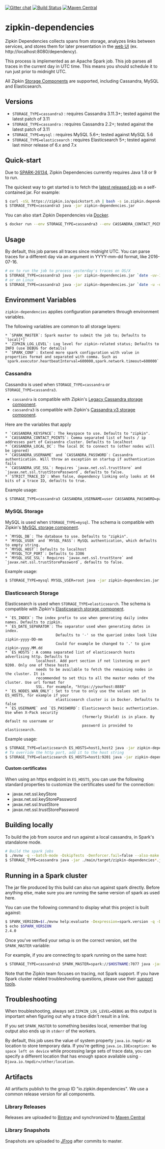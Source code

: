 [![Gitter chat](http://img.shields.io/badge/gitter-join%20chat%20%E2%86%92-brightgreen.svg)](https://gitter.im/openzipkin/zipkin)
[![Build Status](https://travis-ci.org/openzipkin/zipkin-dependencies.svg?branch=master)](https://travis-ci.org/openzipkin/zipkin-dependencies)
[![Maven Central](https://img.shields.io/maven-central/v/io.zipkin.dependencies/zipkin-dependencies.svg)](https://search.maven.org/search?q=g:io.zipkin.dependencies%20AND%20a:zipkin-dependencies)

# zipkin-dependencies

Zipkin Dependencies collects spans from storage, analyzes links between services, and stores them for later presentation in the [web UI](https://github.com/openzipkin/zipkin/tree/master/zipkin-lens) (ex. http://localhost:8080/dependency).

This process is implemented as an Apache Spark job. This job parses all traces in the current day in UTC time. This means you should schedule it to run just prior to midnight UTC.

All Zipkin [Storage Components](https://github.com/openzipkin/zipkin/blob/master/zipkin-storage/)
are supported, including Cassandra, MySQL and Elasticsearch.

## Versions

* `STORAGE_TYPE=cassandra3` : requires Cassandra 3.11.3+; tested against the latest patch of 3.11
* `STORAGE_TYPE=cassandra` : requires Cassandra 2.2+; tested against the latest patch of 3.11
* `STORAGE_TYPE=mysql` : requires MySQL 5.6+; tested against MySQL 5.6
* `STORAGE_TYPE=elasticsearch` : requires Elasticsearch 5+; tested against last minor release of 6.x and 7.x

## Quick-start

Due to [SPARK-26134](https://issues.apache.org/jira/browse/SPARK-26134), Zipkin Dependencies currently requires Java 1.8 or 9 to run.

The quickest way to get started is to fetch the [latest released job](https://search.maven.org/remote_content?g=io.zipkin.dependencies&a=zipkin-dependencies&v=LATEST) as a self-contained jar. For example:

```bash
$ curl -sSL https://zipkin.io/quickstart.sh | bash -s io.zipkin.dependencies:zipkin-dependencies:LATEST zipkin-dependencies.jar
$ STORAGE_TYPE=cassandra3 java -jar zipkin-dependencies.jar
```

You can also start Zipkin Dependencies via [Docker](https://github.com/openzipkin/docker-zipkin-dependencies).
```bash
$ docker run --env STORAGE_TYPE=cassandra3 --env CASSANDRA_CONTACT_POINTS=host1,host2 openzipkin/zipkin-dependencies
```

## Usage

By default, this job parses all traces since midnight UTC. You can parse traces for a different day
via an argument in YYYY-mm-dd format, like 2016-07-16.

```bash
# ex to run the job to process yesterday's traces on OS/X
$ STORAGE_TYPE=cassandra3 java -jar zipkin-dependencies.jar `date -uv-1d +%F`
# or on Linux
$ STORAGE_TYPE=cassandra3 java -jar zipkin-dependencies.jar `date -u -d '1 day ago' +%F`
```

## Environment Variables
`zipkin-dependencies` applies configuration parameters through environment variables.

The following variables are common to all storage layers:

    * `SPARK_MASTER`: Spark master to submit the job to; Defaults to `local[*]`
    * `ZIPKIN_LOG_LEVEL`: Log level for zipkin-related status; Defaults to INFO (use DEBUG for details)
    * `SPARK_CONF`: Extend more spark configuration with value in properties format and separated with comma. Such as `spark.executor.heartbeatInterval=600000,spark.network.timeout=600000`

### Cassandra
Cassandra is used when `STORAGE_TYPE=cassandra` or `STORAGE_TYPE=cassandra3`.
* `cassandra` is compatible with Zipkin's [Legacy Cassandra storage component](https://github.com/openzipkin/zipkin/tree/master/zipkin-storage/cassandra).
* `cassandra3` is compatible with Zipkin's [Cassandra v3 storage component](https://github.com/openzipkin/zipkin/tree/master/zipkin-storage/zipkin2_cassandra).

Here are the variables that apply

    * `CASSANDRA_KEYSPACE`: The keyspace to use. Defaults to "zipkin".
    * `CASSANDRA_CONTACT_POINTS`: Comma separated list of hosts / ip addresses part of Cassandra cluster. Defaults to localhost
    * `CASSANDRA_LOCAL_DC`: The local DC to connect to (other nodes will be ignored)
    * `CASSANDRA_USERNAME` and `CASSANDRA_PASSWORD`: Cassandra authentication. Will throw an exception on startup if authentication fails
    * `CASSANDRA_USE_SSL`: Requires `javax.net.ssl.trustStore` and `javax.net.ssl.trustStorePassword`, defaults to false.
    * `STRICT_TRACE_ID`: When false, dependency linking only looks at 64 bits of a trace ID, defaults to true.

Example usage:

```bash
$ STORAGE_TYPE=cassandra3 CASSANDRA_USERNAME=user CASSANDRA_PASSWORD=pass java -jar zipkin-dependencies.jar
```

### MySQL Storage
MySQL is used when `STORAGE_TYPE=mysql`. The schema is compatible with Zipkin's [MySQL storage component](https://github.com/openzipkin/zipkin/tree/master/zipkin-storage/mysql-v1).

    * `MYSQL_DB`: The database to use. Defaults to "zipkin".
    * `MYSQL_USER` and `MYSQL_PASS`: MySQL authentication, which defaults to empty string.
    * `MYSQL_HOST`: Defaults to localhost
    * `MYSQL_TCP_PORT`: Defaults to 3306
    * `MYSQL_USE_SSL`: Requires `javax.net.ssl.trustStore` and `javax.net.ssl.trustStorePassword`, defaults to false.

Example usage:

```bash
$ STORAGE_TYPE=mysql MYSQL_USER=root java -jar zipkin-dependencies.jar
```

### Elasticsearch Storage
Elasticsearch is used when `STORAGE_TYPE=elasticsearch`. The schema is compatible with Zipkin's [Elasticsearch storage component](https://github.com/openzipkin/zipkin/tree/master/zipkin-storage/elasticsearch).

    * `ES_INDEX`: The index prefix to use when generating daily index names. Defaults to zipkin.
    * `ES_DATE_SEPARATOR`: The separator used when generating dates in index.
                           Defaults to '-' so the queried index look like zipkin-yyyy-DD-mm
                           Could for example be changed to '.' to give zipkin-yyyy.MM.dd
    * `ES_HOSTS`: A comma separated list of elasticsearch hosts advertising http. Defaults to
                  localhost. Add port section if not listening on port 9200. Only one of these hosts
                  needs to be available to fetch the remaining nodes in the cluster. It is
                  recommended to set this to all the master nodes of the cluster. Use url format for
                  SSL. For example, "https://yourhost:8888"
    * `ES_NODES_WAN_ONLY`: Set to true to only use the values set in ES_HOSTS, for example if your
                           elasticsearch cluster is in Docker. Defaults to false
    * `ES_USERNAME` and `ES_PASSWORD`: Elasticsearch basic authentication. Use when X-Pack security
                                       (formerly Shield) is in place. By default no username or
                                       password is provided to elasticsearch.

Example usage:

```bash
$ STORAGE_TYPE=elasticsearch ES_HOSTS=host1,host2 java -jar zipkin-dependencies.jar
# To override the http port, add it to the host string
$ STORAGE_TYPE=elasticsearch ES_HOSTS=host1:9201 java -jar zipkin-dependencies.jar
```

#### Custom certificates

When using an https endpoint in `ES_HOSTS`, you can use the following standard properties to
customize the certificates used for the connection:

* javax.net.ssl.keyStore
* javax.net.ssl.keyStorePassword
* javax.net.ssl.trustStore
* javax.net.ssl.trustStorePassword

## Building locally

To build the job from source and run against a local cassandra, in Spark's standalone mode.

```bash
# Build the spark jobs
$ ./mvnw -q --batch-mode -DskipTests -Denforcer.fail=false --also-make -pl main package
$ STORAGE_TYPE=cassandra java -jar ./main/target/zipkin-dependencies*.jar
```

## Running in a Spark cluster

The jar file produced by this build can also run against spark directly. Before anything
else, make sure you are running the same version of spark as used here.

You can use the following command to display what this project is built against:
```bash
$ SPARK_VERSION=$(./mvnw help:evaluate -Dexpression=spark.version -q -DforceStdout)
$ echo $SPARK_VERSION
2.4.0
```

Once you've verified your setup is on the correct version, set the `SPARK_MASTER` variable:

For example, if you are connecting to spark running on the same host:
```bash
$ STORAGE_TYPE=cassandra3 SPARK_MASTER=spark://$HOSTNAME:7077 java -jar zipkin-dependencies.jar
```

Note that the Zipkin team focuses on tracing, not Spark support. If you have Spark cluster related
troubleshooting questions, please use their [support tools](https://spark.apache.org/community.html).

## Troubleshooting

When troubleshooting, always set `ZIPKIN_LOG_LEVEL=DEBUG` as this output
is important when figuring out why a trace didn't result in a link.

If you set `SPARK_MASTER` to something besides local, remember that log
output also ends up in `stderr` of the workers.

By default, this job uses the value of system property `java.io.tmpdir` as location to store temporary data.
If you're getting `java.io.IOException: No space left on device` while processing large sets
of trace data, you can specify a different location that has enough space available using `-Djava.io.tmpdir=/other/location`.

## Artifacts
All artifacts publish to the group ID "io.zipkin.dependencies". We use a common
release version for all components.

### Library Releases
Releases are uploaded to [Bintray](https://bintray.com/openzipkin/maven/zipkin) and synchronized to [Maven Central](http://search.maven.org/#search%7Cga%7C1%7Cg%3A%22io.zipkin.dependencies%22)
### Library Snapshots
Snapshots are uploaded to [JFrog](https://oss.jfrog.org/artifactory/oss-snapshot-local) after commits to master.
